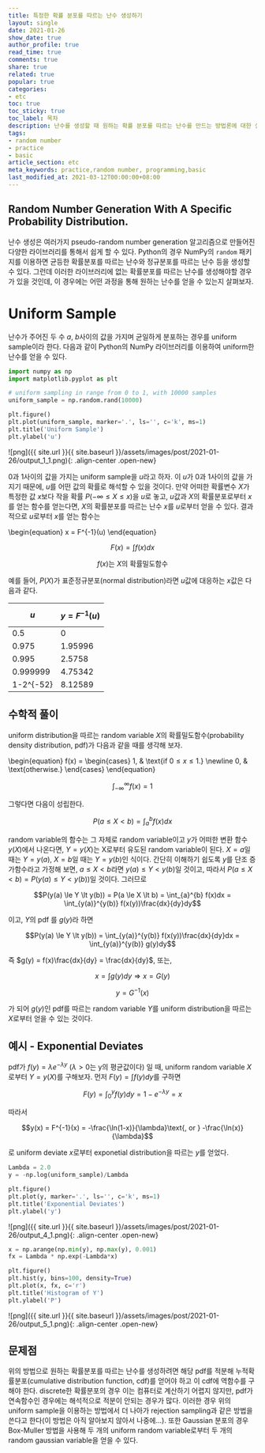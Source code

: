```yaml
---
title: 특정한 확률 분포를 따르는 난수 생성하기
layout: single
date: 2021-01-26
show_date: true
author_profile: true
read_time: true
comments: true
share: true
related: true
popular: true
categories:
- etc
toc: true
toc_sticky: true
toc_label: 목차
description: 난수를 생성할 때 원하는 확률 분포를 따르는 난수를 만드는 방법론에 대한 설명.
tags:
- random number
- practice
- basic
article_section: etc
meta_keywords: practice,random number, programming,basic
last_modified_at: 2021-03-12T00:00:00+08:00
---
```



## Random Number Generation With A Specific Probability Distribution.

난수 생성은 여러가지 pseudo-random number generation 알고리즘으로 만들어진 다양한 라이브러리를 통해서 쉽게 할 수 있다. Python의 경우 NumPy의 `random` 패키지를 이용하면 균등한 확률분포를 따르는 난수와 정규분포를 따르는 난수 등을 생성할 수 있다. 그런데 이러한 라이브러리에 없는 확률분포를 따르는 난수를 생성해야할 경우가 있을 것인데, 이 경우에는 어떤 과정을 통해 원하는 난수를 얻을 수 있는지 살펴보자.

# Uniform Sample

난수가 주어진 두 수 $a$, $b$사이의 값을 가지며 균일하게 분포하는 경우를 uniform sample이라 한다. 다음과 같이 Python의 NumPy 라이브러리를 이용하여 uniform한 난수를 얻을 수 있다.


```python
import numpy as np
import matplotlib.pyplot as plt

# uniform sampling in range from 0 to 1, with 10000 samples
uniform_sample = np.random.rand(10000)

plt.figure()
plt.plot(uniform_sample, marker='.', ls='', c='k', ms=1)
plt.title('Uniform Sample')
plt.ylabel('u')
```



![png]({{ site.url }}{{ site.baseurl }}/assets/images/post/2021-01-26/output_1_1.png){: .align-center .open-new}


0과 1사이의 값을 가지는 uniform sample을 $u$라고 하자. 이 $u$가 0과 1사이의 값을 가지기 때문에, $u$를 어떤 값의 확률로 해석할 수 있을 것이다. 만약 어떠한 확률변수 $X$가 특정한 값 $x$보다 작을 확률 $P(-\infty \le X \le x)$을 $u$로 놓고, $u$값과 $X$의 확률분포로부터 $x$를 얻는 함수를 얻는다면, $X$의 확률분포를 따르는 난수 $x$를 $u$로부터 얻을 수 있다. 결과적으로 $u$로부터 $x$를 얻는 함수는

\begin{equation}
x = F^{-1}(u)
\end{equation}

$$F(x) = \int f(x)dx$$

$$f(x) \text{는  } X\text{의  확률밀도함수}$$

예를 들어, $P(X)$가 표준정규분포(normal distribution)라면 $u$값에 대응하는 $x$값은 다음과 같다.

$u$ | $$y = F^{-1}(u)$$|
-------|--------|
0.5	| 0
0.975	| 1.95996
0.995	| 2.5758
0.999999	| 4.75342
1-2^{-52}	| 8.12589

## 수학적 풀이
uniform distribution을 따르는 random variable $X$의 확률밀도함수(probability density distribution, pdf)가 다음과 같을 때를 생각해 보자.

\begin{equation}
f(x) = \begin{cases}
1, & \text{if $0 \le x \le 1$.} \newline
0, & \text{otherwise.}
\end{cases}
\end{equation}

$$\int_{-\infty}^{\infty} f(x) = 1$$

그렇다면 다음이 성립한다.

$$P(a \le X \lt b) = \int_{a}^{b} f(x)dx$$

random variable의 함수는 그 자체로 random variable이고 $y$가 어떠한 변환 함수 $y(X)$에서 나온다면, $Y = y(X)$는 X로부터 유도된 random variable이 된다. $X=a$일 때는 $Y=y(a)$, $X=b$일 때는 $Y=y(b)$인 식이다.
간단히 이해하기 쉽도록 $y$를 단조 증가함수라고 가정해 보면, $a \le X \lt b$라면 $y(a) \le Y \lt y(b)$일 것이고, 따라서 $P(a \le X \lt b) = P(y(a) \le Y \lt y(b))$일 것이다.
그러므로

$$P(y(a) \le Y \lt y(b)) = P(a \le X \lt b) = \int_{a}^{b} f(x)dx = \int_{y(a)}^{y(b)} f(x(y))\frac{dx}{dy}dy$$

이고, $Y$의 pdf 를 $g(y)$라 하면

$$P(y(a) \le Y \lt y(b)) = \int_{y(a)}^{y(b)} f(x(y))\frac{dx}{dy}dx = \int_{y(a)}^{y(b)} g(y)dy$$

즉 $g(y) = f(x)\frac{dx}{dy} = \frac{dx}{dy}$, 또는,

$$x = \int g(y)dy \Rightarrow x=G(y) $$

$$y = G^{-1}(x)$$

가 되어 $g(y)$인 pdf를 따르는 random variable $Y$를 uniform distribution을 따르는 $X$로부터 얻을 수 있는 것이다.


## 예시 - Exponential Deviates

pdf가 $f(y) = \lambda e^{-\lambda y}$ ($\lambda \gt 0$는 y의 평균값이다) 일 때, uniform random variable $X$로부터 $Y = y(X)$를 구해보자. 먼저 $F(y) = \int f(y)dy$를 구하면

$$F(y) = \int_{0}^{y} f(y)dy = 1-e^{-\lambda y} = x$$

따라서

$$y(x) = F^{-1}(x) = -\frac{\ln(1-x)}{\lambda}\text{,  or  } -\frac{\ln(x)}{\lambda}$$

로 uniform deviate $x$로부터 exponetial distribution을 따르는 $y$를 얻었다.




```python
Lambda = 2.0
y = -np.log(uniform_sample)/Lambda

plt.figure()
plt.plot(y, marker='.', ls='', c='k', ms=1)
plt.title('Exponential Deviates')
plt.ylabel('y')
```





![png]({{ site.url }}{{ site.baseurl }}/assets/images/post/2021-01-26/output_4_1.png){: .align-center .open-new}



```python
x = np.arange(np.min(y), np.max(y), 0.001)
fx = Lambda * np.exp(-Lambda*x)

plt.figure()
plt.hist(y, bins=100, density=True)
plt.plot(x, fx, c='r')
plt.title('Histogram of Y')
plt.ylabel('P')
```






![png]({{ site.url }}{{ site.baseurl }}/assets/images/post/2021-01-26/output_5_1.png){: .align-center .open-new}





## 문제점

위의 방법으로 원하는 확률분포를 따르는 난수를 생성하려면 해당 pdf를 적분해 누적확률분포(cumulative distribution function, cdf)를 얻어야 하고 이 cdf에 역함수를 구해야 한다. discrete한 확률분포의 경우 이는 컴퓨터로 계산하기 어렵지 않지만, pdf가 연속함수인 경우에는 해석적으로 적분이 안되는 경우가 많다. 이러한 경우 위의 uniform sample을 이용하는 방법에서 더 나아가 rejection sampling과 같은 방법을 쓴다고 한다(이 방법은 아직 알아보지 않아서 나중에...). 또한 Gaussian 분포의 경우 Box-Muller 방법을 사용해 두 개의 uniform random variable로부터 두 개의 random gaussian variable을 얻을 수 있다.
